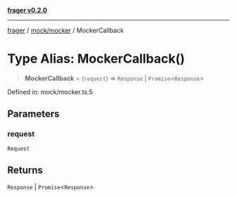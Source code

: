 [**frager v0.2.0**](../../../README.md)

***

[frager](../../../modules.md) / [mock/mocker](../README.md) / MockerCallback

# Type Alias: MockerCallback()

> **MockerCallback** = (`request`) => `Response` \| `Promise`\<`Response`\>

Defined in: mock/mocker.ts:5

## Parameters

### request

`Request`

## Returns

`Response` \| `Promise`\<`Response`\>
